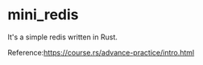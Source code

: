 mini_redis
=====
It's a simple redis written in Rust.


Reference:https://course.rs/advance-practice/intro.html
